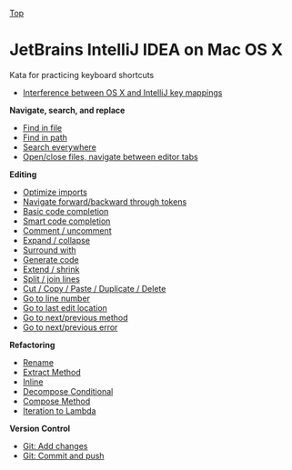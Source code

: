 [Top](README.md)

# JetBrains IntelliJ IDEA on Mac OS X

Kata for practicing keyboard shortcuts

- [Interference between OS X and IntelliJ key mappings](osx-intellij-interference.md)


**Navigate, search, and replace**

- [Find in file](ij-osx-find-in-file.md)
- [Find in path](ij-osx-find-in-path.md)
- [Search everywhere](ij-osx-search-everywhere.md)
- [Open/close files, navigate between editor tabs](ij-osx-editor-tabs.md)

**Editing**

- [Optimize imports]()
- [Navigate forward/backward through tokens]()
- [Basic code completion](ij-osx-basic-code-completion.md)
- [Smart code completion](ij-osx-smart-code-completion.md)
- [Comment / uncomment]()
- [Expand / collapse]()
- [Surround with]()
- [Generate code]()
- [Extend / shrink]()
- [Split / join lines]()
- [Cut / Copy / Paste / Duplicate / Delete]()
- [Go to line number]()
- [Go to last edit location]()
- [Go to next/previous method]()
- [Go to next/previous error]()

**Refactoring**

- [Rename](ij-osx-rename.md)
- [Extract Method]()
- [Inline]()
- [Decompose Conditional]()
- [Compose Method]()
- [Iteration to Lambda]()

**Version Control**

- [Git: Add changes]()
- [Git: Commit and push]()
